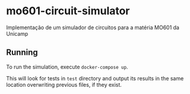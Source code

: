 # mo601-circuit-simulator
Implementação de um simulador de circuitos para a matéria MO601 da Unicamp

## Running

To run the simulation, execute `docker-compose up`.

This will look for tests in `test` directory and output its results in the same location overwriting previous files, if they exist.